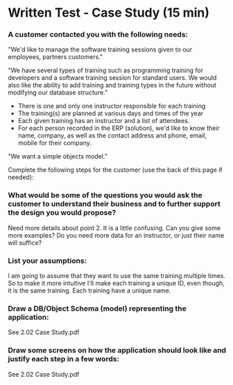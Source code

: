 # Written Test - Case Study (15 min)

### A customer contacted you with the following needs:
"We'd like to manage the software training sessions given to our employees, partners customers."

"We have several types of training such as programming training for developers and a software training session for standard users.  We would also like the ability to add training and training types in the future without modifying our database structure."

* There is one and only one instructor responsible for each training
* The training(s) are planned at various days and times of the year
* Each given training has an instructor and a list of attendees.
* For each person recorded in the ERP (solution), we'd like to know their name, company, as well as the contact address and phone, email, mobile for their company.

"We want a simple objects model."

Complete the following steps for the customer (use the back of this page if needed):

### What would be some of the questions you would ask the customer to understand their business and to further support the design you would propose?
Need more details about point 2. It is a little confusing. Can you give some more examples?
Do you need more data for an instructor, or just their name will suffice?

### List your assumptions:
I am going to assume that they want to use the same training multiple times. So to make it more intuitive I'll make each training a unique ID, even though, it is the same training.
Each training have a unique name.

### Draw a DB/Object Schema (model) representing the application:
See 2.02 Case Study.pdf

### Draw some screens on how the application should look like and justify each step in a few words:
See 2.02 Case Study.pdf